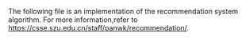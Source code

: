 The following file is an implementation of the recommendation system algorithm. 
For more information,refer to https://csse.szu.edu.cn/staff/panwk/recommendation/.
